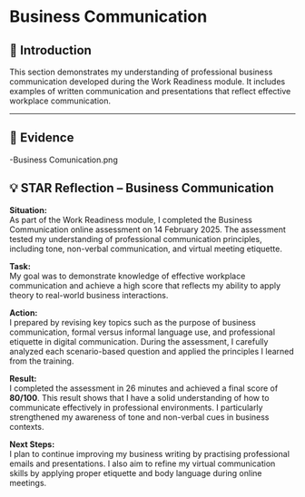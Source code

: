 # Business Communication

## 📝 Introduction
This section demonstrates my understanding of professional business communication developed during the Work Readiness module. It includes examples of written communication and presentations that reflect effective workplace communication.

---

## 📂 Evidence
-Business Comunication.png



## 💡 STAR Reflection – Business Communication

**Situation:**  
As part of the Work Readiness module, I completed the Business Communication online assessment on 14 February 2025. The assessment tested my understanding of professional communication principles, including tone, non-verbal communication, and virtual meeting etiquette.

**Task:**  
My goal was to demonstrate knowledge of effective workplace communication and achieve a high score that reflects my ability to apply theory to real-world business interactions.

**Action:**  
I prepared by revising key topics such as the purpose of business communication, formal versus informal language use, and professional etiquette in digital communication. During the assessment, I carefully analyzed each scenario-based question and applied the principles I learned from the training.

**Result:**  
I completed the assessment in 26 minutes and achieved a final score of **80/100**. This result shows that I have a solid understanding of how to communicate effectively in professional environments. I particularly strengthened my awareness of tone and non-verbal cues in business contexts.

**Next Steps:**  
I plan to continue improving my business writing by practising professional emails and presentations. I also aim to refine my virtual communication skills by applying proper etiquette and body language during online meetings.


